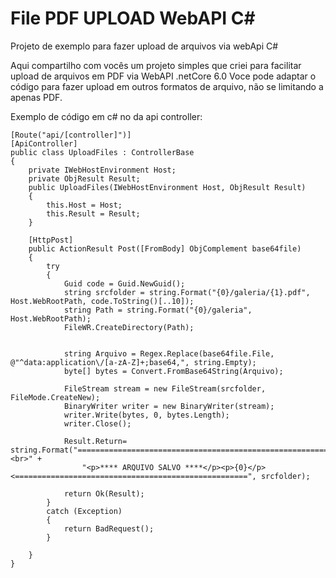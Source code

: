 # File PDF UPLOAD WebAPI C#
Projeto de exemplo para fazer upload de arquivos via webApi C#

Aqui compartilho com vocês um projeto simples que criei para facilitar upload de arquivos em PDF via WebAPI .netCore 6.0
Voce pode adaptar o código para fazer upload em outros formatos de arquivo, não se limitando a apenas PDF.

Exemplo de código em c# no da api controller:

    [Route("api/[controller]")]
    [ApiController]
    public class UploadFiles : ControllerBase
    {
        private IWebHostEnvironment Host;
        private ObjResult Result;
        public UploadFiles(IWebHostEnvironment Host, ObjResult Result)
        {
            this.Host = Host;
            this.Result = Result;
        }

        [HttpPost]
        public ActionResult Post([FromBody] ObjComplement base64file)
        {
            try
            {
                Guid code = Guid.NewGuid();
                string srcfolder = string.Format("{0}/galeria/{1}.pdf", Host.WebRootPath, code.ToString()[..10]);
                string Path = string.Format("{0}/galeria", Host.WebRootPath);
                FileWR.CreateDirectory(Path);


                string Arquivo = Regex.Replace(base64file.File, @"^data:application\/[a-zA-Z]+;base64,", string.Empty);
                byte[] bytes = Convert.FromBase64String(Arquivo);

                FileStream stream = new FileStream(srcfolder, FileMode.CreateNew);
                BinaryWriter writer = new BinaryWriter(stream);
                writer.Write(bytes, 0, bytes.Length);
                writer.Close();

                Result.Return= string.Format("====================================================================<br>" +
                    "<p>**** ARQUIVO SALVO ****</p><p>{0}</p><====================================================", srcfolder);

                return Ok(Result);
            }
            catch (Exception)
            {
                return BadRequest();
            }

        }
    }








    
